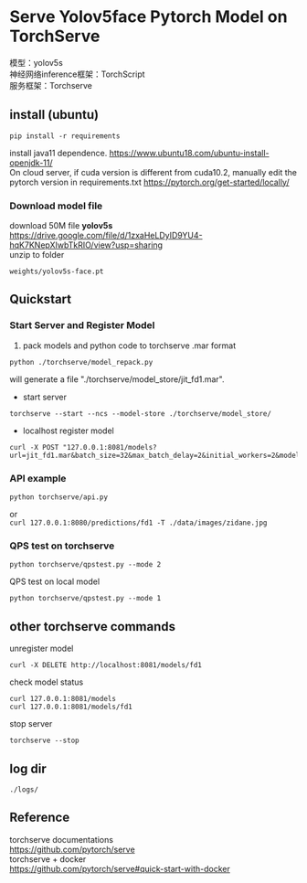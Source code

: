 # Serve Yolov5face Pytorch Model on TorchServe
模型：yolov5s  
神经网络inference框架：TorchScript  
服务框架：Torchserve  

## install (ubuntu)
```
pip install -r requirements
```
install java11 dependence.    https://www.ubuntu18.com/ubuntu-install-openjdk-11/  
On cloud server, if cuda version is different from cuda10.2, manually edit the pytorch version in requirements.txt
https://pytorch.org/get-started/locally/

### Download model file 
download 50M file **yolov5s**   https://drive.google.com/file/d/1zxaHeLDyID9YU4-hqK7KNepXIwbTkRIO/view?usp=sharing  
unzip to folder 
```
weights/yolov5s-face.pt
```

## Quickstart
### Start Server and Register Model
1. pack models and python code to torchserve .mar format
```
python ./torchserve/model_repack.py
```
will generate a file "./torchserve/model_store/jit_fd1.mar".   
- start server
```
torchserve --start --ncs --model-store ./torchserve/model_store/
```
- localhost register model 
```
curl -X POST "127.0.0.1:8081/models?url=jit_fd1.mar&batch_size=32&max_batch_delay=2&initial_workers=2&model_name=fd1"
```

### API example
`
python torchserve/api.py
`

or  
`
curl 127.0.0.1:8080/predictions/fd1 -T ./data/images/zidane.jpg  
`
### QPS test on torchserve
```
python torchserve/qpstest.py --mode 2
```
QPS test on local model
```
python torchserve/qpstest.py --mode 1
```
## other torchserve commands
unregister model
```
curl -X DELETE http://localhost:8081/models/fd1
```
check model status
```
curl 127.0.0.1:8081/models
curl 127.0.0.1:8081/models/fd1
```
stop server
```
torchserve --stop
```
## log dir
`
./logs/
`

## Reference
torchserve documentations  
https://github.com/pytorch/serve  
torchserve + docker  
https://github.com/pytorch/serve#quick-start-with-docker  
